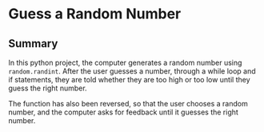 # Guess a Random Number

## Summary

In this python project, the computer generates a random number using ```random.randint```. After the user guesses a number, through a while loop and if statements, they are told whether they are too high or too low until they guess the right number.

The function has also been reversed, so that the user chooses a random number, and the computer asks for feedback until it guesses the right number.
